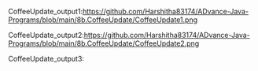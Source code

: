 CoffeeUpdate_output1:https://github.com/Harshitha83174/ADvance-Java-Programs/blob/main/8b.CoffeeUpdate/CoffeeUpdate1.png

CoffeeUpdate_output2:https://github.com/Harshitha83174/ADvance-Java-Programs/blob/main/8b.CoffeeUpdate/CoffeeUpdate2.png

CoffeeUpdate_output3:
